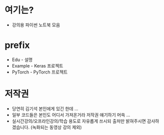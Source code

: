 # 여기는?
 * 강의용 파이썬 노트북 모음
# prefix
 * Edu - 설명
 * Example - Keras 프로젝트
 * PyTorch - PyTorch 프로젝트
# 저작권
 * 당연히 김기석 본인에게 있긴 한데 ...
 * 일부 코드들은 본인도 어디서 가져온거라 저작권 얘기하기 머쓱 ...
 * 실시간강의/오프라인강의/학습 용도로 자유롭게 쓰시되 출처만 밝혀주시면 감사하겠습니다. (녹화되는 동영상 강의 제외)

